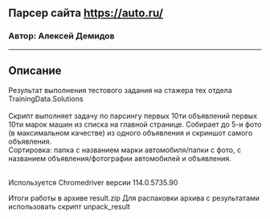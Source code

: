 ## Парсер сайта https://auto.ru/
### Автор: Алексей Демидов

---

## Описание
Результат выполнения тестового задания на стажера тех отдела TrainingData.Solutions<br>
<br>
Скрипт выполняет задачу по парсингу первых 10ти объявлений первых 10ти марок машин из списка на главной странице.
Собирает до 5-и фото (в максимальном качестве) из одного объявления и скриншот самого объявления.<br>
Сортировка: папка с названием марки автомобиля/папки с фото, с названием объявления/фотографии автомобилей и объявления.<br><br>

Используется Chromedriver версии 114.0.5735.90

Итоги работы в архиве result.zip
Для распаковки архива с результатами использовать скрипт unpack_result
